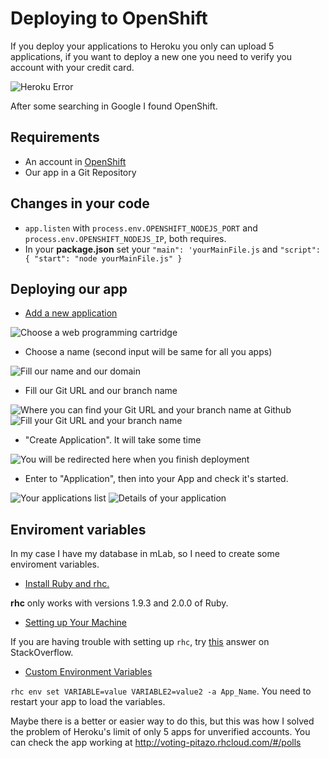# Deploying to OpenShift

If you deploy your applications to Heroku you only can upload 5 applications, if you want to deploy a new one you need to verify you account with your credit card.

![Heroku Error](http://i.imgur.com/fY2be3a.jpg)

After some searching in Google I found OpenShift.

## Requirements
- An account in [OpenShift](https://www.openshift.com/app/account/new)
- Our app in a Git Repository

## Changes in your code
- `app.listen` with `process.env.OPENSHIFT_NODEJS_PORT` and `process.env.OPENSHIFT_NODEJS_IP`, both requires.
- In your **package.json** set your `"main": 'yourMainFile.js` and `"script": { "start": "node yourMainFile.js" }`

## Deploying our app
- [Add a new application](https://openshift.redhat.com/app/console/application_types)

![Choose a web programming cartridge](http://i.imgur.com/9k9rj8l.jpg)

- Choose a name (second input will be same for all you apps)

![Fill our name and our domain](http://i.imgur.com/gzMcQ3m.jpg)

- Fill our Git URL and our branch name

![Where you can find your Git URL and your branch name at Github](http://i.imgur.com/w4n0lNl.jpg)
![Fill your Git URL and your branch name](http://i.imgur.com/Ec7lX3f.jpg)

- "Create Application". It will take some time

![You will be redirected here when you finish deployment](http://i.imgur.com/ddcWa4r.jpg)

- Enter to "Application", then into your App and check it's started.

![Your applications list](http://i.imgur.com/ALzAaXp.jpg)
![Details of your application](http://i.imgur.com/uTedlZP.jpg)

## Enviroment variables

In my case I have my database in mLab, so I need to create some enviroment variables.

- [Install Ruby and rhc.](https://developers.openshift.com/getting-started/windows.html#client-tools)

**rhc** only works with versions 1.9.3 and 2.0.0 of Ruby.

- [Setting up Your Machine](https://developers.openshift.com/getting-started/windows.html#rhc-setup)
 
If you are having trouble with setting up `rhc`, try [this](http://stackoverflow.com/questions/28896733/rhc-setup-gives-error-no-such-file-dl-import) answer on StackOverflow.

- [Custom Environment Variables](https://developers.openshift.com/managing-your-applications/environment-variables.html#custom-variables)

`rhc env set VARIABLE=value VARIABLE2=value2 -a App_Name`. You need to restart your app to load the variables.

Maybe there is a better or easier way to do this, but this was how I solved the problem of Heroku's limit of only 5 apps for unverified accounts. You can check the app working at http://voting-pitazo.rhcloud.com/#/polls

